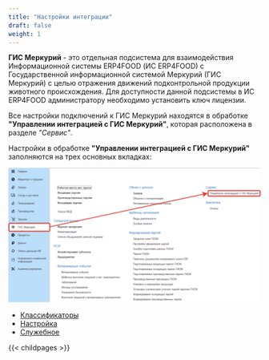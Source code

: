 ```yaml
---
title: "Настройки интеграции"
draft: false
weight: 1
---
```


**ГИС Меркурий** - это отдельная подсистема для взаимодействия Информационной системы ERP4FOOD (ИС ERP4FOOD) с Государственной информационной системой Меркурий (ГИС Меркурий) с целью отражения движений подконтрольной продукции животного происхождения. Для доступности данной подсистемы в ИС ERP4FOOD администратору необходимо установить ключ лицензии.

Все настройки подключений к ГИС Меркурий находятся в обработке **"Управлении интеграцией с ГИС Меркурий"**, которая расположена в разделе *"Сервис"*.

Настройки в обработке **"Управлении интеграцией с ГИС Меркурий"** заполняются на трех основных вкладках:

[![1][1]][1]

- [Классификаторы](https://konstanta-it.github.io/erp4food/mercury/integrationwithmercury/configuringintegration/classifierstab/)
- [Настройка](https://konstanta-it.github.io/erp4food/mercury/integrationwithmercury/configuringintegration/customizationtab/)
- [Служебное](https://konstanta-it.github.io/erp4food/mercury/integrationwithmercury/configuringintegration/servicetab/)

[1]: 1.png

{{< childpages >}}

